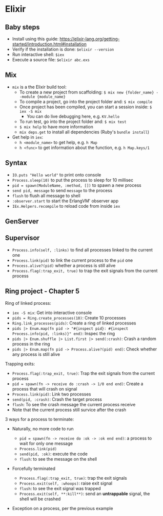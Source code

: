 Elixir
===

## Baby steps
+ Install using this guide: https://elixir-lang.org/getting-started/introduction.html#installation
+ Verify if the installation is done: `$elixir --version`
+ Run interactive shell: `$iex`
+ Execute a source file: `$elixir abc.exs`


## Mix
+ `mix` is a the Elixir build tool:
   + To create a new project from scaffolding: `$ mix new {folder_name} --module {module_name}`
   + To compile a project, go into the project folder and: `$ mix compile`
   + Once project has been compiled, you can start a session inside: `$ iex -S mix`
     + You can do live debugging here, e.g. `KV.hello`
   + To run test, go into the project folder and: `$ mix test`
   + `$ mix help` to have more information
   + `mix deps.get` to install all dependencies (Ruby's `bundle install`)
+ Get help in `iex`:
   + `h <module_name>` to get help, e.g. `h Map`
   + `h <func>` to get information about the function, e.g. `h Map.keys/1`


## Syntax
+ `IO.puts "Hello world"` to print onto console
+ `Process.sleep(10)` to put the process to sleep for 10 millisec
+ `pid = spawn(ModuleName, :method, [])` to spawn a new process
+ `send pid, message` to send `message` to the process
+ `flush` to flush all message to shell
+ `:observer.start` to start the ErlangVM' observer app
+ `IEx.Helpers.recompile` to reload code from inside `iex`

## GenServer

## Supervisor
+ `Process.info(self, :links)` to find all processes linked to the current one
+ `Process.link(pid)` to link the current process to the `pid` one
+ `Process.alive?(pid)` whether a process is still alive
+ `Process.flag(:trap_exit, true)` to trap the exit signals from the current process

## Ring project - Chapter 5

Ring of linked process:

+ `iex -S mix`: Get into interactive console
+ `pids = Ring.create_processes(10)`: Create 10 processes
+ `Ring.link_processes(pids)`: Create a ring of linked processes
+ `pids |> Enum.map(fn pid -> "#{inspect pid}: #{inspect Process.info(pid, :links)}" end)`: Inspec the ring
+ `pids |> Enum.shuffle |> List.first |> send(:crash)`: Crash a random process in the ring
+ `pids |> Enum.map(fn pid -> Process.alive?(pid) end)`: Check whether any process is still alive

Trapping exits:

+ `Process.flag(:trap_exit, true)`: Trap the exit signals from the current process
+ `pid = spawn(fn -> receive do :crash -> 1/0 end end)`: Create a process that will crash on signal
+ `Process.link(pid)`: Link two processes
+ `send(pid, :crash)`: Crash the target process
+ `flush`: To see the crash message the current process receive
+ Note that the current process still survice after the crash

3 ways for a process to terminate:

+ Naturally, no more code to run

   + `pid = spawn(fn -> receive do :ok -> :ok end end)`: a process to wait for only one message
   + `Process.link(pid)`
   + `send(pid, :ok)`: execute the code
   + `flush`: to see the message on the shell
+ Forcefully terminated
   + `Process.flag(:trap_exit, true)`: trap the exit signals
   + `Process.exit(self, :whoops)`: raise exit signal
   + `flush`: to see the exit signal was trapped
   + `Process.exit(self, **:kill**)`: send an **untrappable** signal, the shell will be crashed
+ Exception on a process, per the previous example
